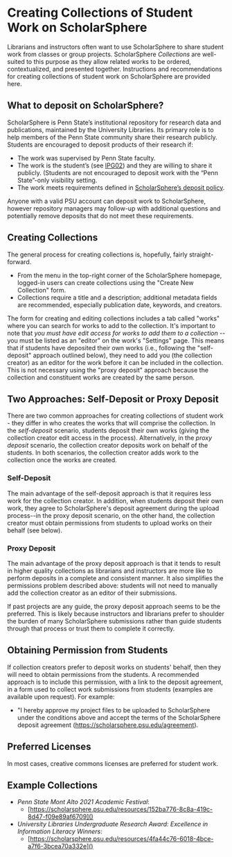 # Creating Collections of Student Work on ScholarSphere

Librarians and instructors often want to use ScholarSphere to share student work from classes or group projects. ScholarSphere *Collections* are well-suited to this purpose as they allow related works to be ordered, contextualized, and presented together. Instructions and recommendations for creating collections of student work on ScholarSphere are provided here.

## What to deposit on ScholarSphere?

ScholarSphere is Penn State’s institutional repository for research data and publications, maintained by the University Libraries. Its primary role is to help members of the Penn State community share their research publicly. Students are encouraged to deposit products of their research if: 

-   The work was supervised by Penn State faculty. 
-   The work is the student’s (see [IPG02](https://policy.psu.edu/policies/ipg02)) and they are willing to share it publicly. (Students are not encouraged to deposit work with the “Penn State”-only visibility setting.  
-   The work meets requirements defined in [ScholarSphere’s deposit policy](https://scholarsphere.psu.edu/policies#requirements-for-deposit).  
    
Anyone with a valid PSU account can deposit work to ScholarSphere, however repository managers may follow-up with additional questions and potentially remove deposits that do not meet these requirements.

## Creating Collections

The general process for creating collections is, hopefully, fairly straight-forward.

-	 From the menu in the top-right corner of the ScholarSphere homepage, logged-in users can create collections using the "Create New Collection" form. 
-	Collections require a title and a description; additional metadata fields are recommended, especially publication date, keywords, and creators.

The form for creating and editing collections includes a tab called "works" where you can search for works to add to the collection. It's important to note that *you must have edit access for works to add them to a collection* -- you must be listed as an "editor" on the work's "Settings" page. This means that if students have deposited their own works (i.e., following the "self-deposit" approach outlined below), they need to add you (the collection creator) as an editor for the work before it can be included in the collection. This is not necessary using the "proxy deposit" approach because the collection and constituent works are created by the same person. 

## Two Approaches: Self-Deposit or Proxy Deposit

There are two common approaches for creating collections of student work - they differ in who creates the works that will comprise the collection. In the *self-deposit* scenario, students deposit their own works (giving the collection creator edit access in the process). Alternatively, in the *proxy deposit* scenario, the collection creator  deposits work on behalf of the students. In both scenarios, the collection creator adds work to the collection once the works are created. 

### Self-Deposit

The main advantage of the self-deposit approach is that it requires less work for the collection creator. In addition, when students deposit their own work, they agree to ScholarSphere's deposit agreement during the upload process--in the proxy deposit scenario, on the other hand, the collection creator must obtain permissions from students to upload works on their behalf (see below). 

### Proxy Deposit

The main advantage of the proxy deposit approach is that it tends to result in higher quality collections as librarians and instructors are more like to perform deposits in a complete and consistent manner. It also simplifies the permissions problem described above: students will not need to manually add the collection creator as an editor of their submissions. 

If past projects are any guide, the proxy deposit approach seems to be the preferred. This is likely because instructors and librarians prefer to shoulder the burden of many ScholarSphere submissions rather than guide students through that process or trust them to complete it correctly.

## Obtaining Permission from Students

If collection creators prefer to deposit works on students' behalf, then they will need to obtain permissions from the students. A recommended approach is to include this permission, with a link to the deposit agreement, in a form used to collect work submissions from students (examples are available upon request). For example:

 - "I hereby approve my project files to be uploaded to ScholarSphere under the conditions above and accept the terms of the ScholarSphere deposit agreement (https://scholarsphere.psu.edu/agreement).

##  Preferred Licenses 

In most cases, creative commons licenses are preferred for student work. 

## Example Collections

- *Penn State Mont Alto 2021 Academic Festival*: 
	- [https://scholarsphere.psu.edu/resources/152ba776-8c8a-419c-8d47-f09e89af6709]()
- *University Libraries Undergraduate Research Award: Excellence in Information Literacy Winners*: 
	- [https://scholarsphere.psu.edu/resources/4fa44c76-6018-4bce-a7f6-3bcea70a332e]()
